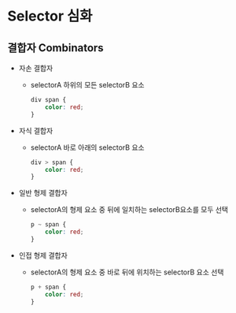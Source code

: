 # Selector 심화

## 결합자 Combinators

- 자손 결합자

  - selectorA 하위의 모든 selectorB  요소

    ```css
    div span {
        color: red;
    }
    ```

- 자식 결합자

  - selectorA 바로 아래의 selectorB 요소

    ```css
    div > span {
        color: red;
    }
    ```

- 일반 형제 결합자

  - selectorA의 형제 요소 중 뒤에 일치하는 selectorB요소를 모두 선택

    ```css
    p ~ span {
        color: red;
    }
    ```

    

- 인접 형제 결합자

  - selectorA의 형제 요소 중 바로 뒤에 위치하는 selectorB 요소 선택

    ```css
    p + span {
        color: red;
    }
    ```

    

  

